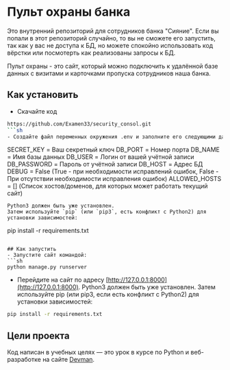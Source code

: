 # Пульт охраны банка

Это внутренний репозиторий для сотрудников банка "Сияние". Если вы попали в этот репозиторий случайно, то вы не сможете его запустить, так как у вас не доступа к БД, но можете спокойно использовать код вёрстки или посмотерть как реализованы запросы к БД.

Пульт охраны - это сайт, который можно подключить к удалённой базе данных с визитами и карточками пропуска сотрудников наша банка.

## Как установить
- Скачайте код
```sh
https://github.com/Examen33/security_consol.git
```sh
- Создайте файл переменных окружения .env и заполните его следующими данными
```
SECRET_KEY = Ваш секретный ключ
DB_PORT = Номер порта
DB_NAME = Имя базы данных
DB_USER = Логин от вашей учётной записи
DB_PASSWORD = Пароль от учётной записи
DB_HOST = Адрес БД
DEBUG = False (True - при необходимости исправлений ошибок, False - При отсутствии необходимости исправления ошибок)
ALLOWED_HOSTS = [] (Список хостов/доменов, для которых может работать текущий сайт)
```
Python3 должен быть уже установлен. 
Затем используйте `pip` (или `pip3`, есть конфликт с Python2) для установки зависимостей:
```
pip install -r requirements.txt
```

## Как запустить
- Запустите сайт командой:
```sh
python manage.py runserver
```
- Перейдите на сайт по адресу [http://127.0.0.1:8000](http://127.0.0.1:8000).
Python3 должен быть уже установлен. Затем используйте pip (или pip3, если есть конфликт с Python2) для установки зависимостей:
```sh
pip install -r requirements.txt
```
## Цели проекта
Код написан в учебных целях — это урок в курсе по Python и веб-разработке на сайте [Devman](https://dvmn.org).
